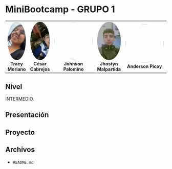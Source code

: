 # MiniBootcamp - GRUPO 1
<table align="center">
    <tr>
        <td align="center" style="width: 25%;">
            <img src="img/fototracy.jpeg" style="width: 120px; height: 120px; object-fit: cover; border-radius: 50%;"/>  
            <br><strong>Tracy Moriano</strong>
        </td>
        <td align="center" style="width: 25%;">
            <img src="img/fotocesar.jpeg" style="width: 120px; height: 120px; object-fit: cover; border-radius: 50%;"/>  
            <br><strong>César Cabrejos</strong>
        </td>
        <td align="center" style="width: 25%;">
            <img src="img/imagen03.jpg" style="width: 120px; height: 120px; object-fit: cover; border-radius: 50%;"/>  
            <br><strong>Johnson Palomino</strong>
        </td>
        <td align="center" style="width: 25%;">
            <img src="img/fotojhostyn.jpeg" style="width: 120px; height: 120px; object-fit: cover; border-radius: 50%;"/>  
            <br><strong>Jhostyn Malpartida</strong>
        </td>
        <td align="center" style="width: 25%;">
            <img src="img/Imagen02.jpg" style="width: 120px; height: 120px; object-fit: cover; border-radius: 50%;"/>  
            <br><strong>Anderson Picoy</strong>
        </td>
        <td align="center" style="width: 25%;">
            <img src="img/Imagen02.jpg" style="width: 120px; height: 120px; object-fit: cover; border-radius: 50%;"/>  
            <br><strong>Jesus Alvarado</strong>
        </td>
    </tr>
</table>

## Nivel
INTERMEDIO.

## Presentación


## Proyecto


## Archivos
- `README.md`